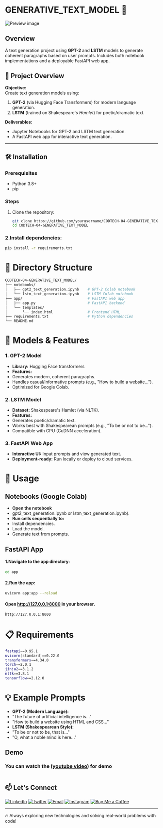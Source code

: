 # GENERATIVE_TEXT_MODEL 🚀

![Preview image](https: )

## Overview

A text generation project using **GPT-2** and **LSTM** models to generate coherent paragraphs based on user prompts. Includes both notebook implementations and a deployable FastAPI web app.

## 📌 Project Overview

**Objective:**  
Create text generation models using:
1. **GPT-2** (via Hugging Face Transformers) for modern language generation.
2. **LSTM** (trained on Shakespeare's *Hamlet*) for poetic/dramatic text.

**Deliverables:**
- Jupyter Notebooks for GPT-2 and LSTM text generation.
- A FastAPI web app for interactive text generation.

---

## 🛠️ Installation

### Prerequisites
- Python 3.8+
- pip

### Steps
1. Clone the repository:
   ```bash
   git clone https://github.com/yourusername/CODTECH-04-GENERATIVE_TEXT_MODEL.git
   cd CODTECH-04-GENERATIVE_TEXT_MODEL
   ```
### 2.Install dependencies:
```bash
pip install -r requirements.txt
```

# 📂 Directory Structure
```bash
CODTECH-04-GENERATIVE_TEXT_MODEL/
├── notebooks/
│   ├── gpt2_text_generation.ipynb    # GPT-2 Colab notebook
│   └── lstm_text_generation.ipynb    # LSTM Colab notebook
├── app/                              # FastAPI web app
│   ├── app.py                        # FastAPI backend
│   └── templates/
│       └── index.html                # Frontend HTML
├── requirements.txt                  # Python dependencies
└── README.md
```

# 🧠 Models & Features

### 1. GPT-2 Model
- **Library:** Hugging Face transformers
- **Features:**
- Generates modern, coherent paragraphs.
- Handles casual/informative prompts (e.g., "How to build a website...").
- Optimized for Google Colab.

### 2. LSTM Model
- **Dataset:** Shakespeare's Hamlet (via NLTK).
- **Features:**
- Generates poetic/dramatic text.
- Works best with Shakespearean prompts (e.g., "To be or not to be...").
- Compatible with GPU (CuDNN acceleration).

### 3. FastAPI Web App
- **Interactive UI:** Input prompts and view generated text.
- **Deployment-ready:** Run locally or deploy to cloud services.

# 🚀 Usage

## Notebooks (Google Colab)
- **Open the notebook** 
- gpt2_text_generation.ipynb or lstm_text_generation.ipynb).
- **Run cells sequentially to:**
- Install dependencies.
- Load the model.
- Generate text from prompts.

## FastAPI App

#### 1.Navigate to the app directory:
```bash
cd app
```

#### 2.Run the app:
```bash
uvicorn app:app --reload
```

#### Open http://127.0.0.1:8000 in your browser.
```bash
http://127.0.0.1:8000 
```

# 📋 Requirements
```bash
fastapi==0.95.1
uvicorn[standard]==0.22.0
transformers==4.34.0
torch==2.0.1
jinja2==3.1.2
nltk==3.8.1
tensorflow==2.12.0
````
# 💡 Example Prompts

- **GPT-2 (Modern Language):**
- "The future of artificial intelligence is..."
- "How to build a website using HTML and CSS..."
- **LSTM (Shakespearean Style):**
- "To be or not to be, that is..."
- "O, what a noble mind is here..."

## Demo 
### You can watch the ([youtube video]( )) for demo
<p align="center">
  <img src="  " />
</p>  


## 📫 Let's Connect

[![LinkedIn](https://img.shields.io/badge/-LinkedIn-0077B5?style=flat-square&logo=linkedin&logoColor=white)](https://www.linkedin.com/in/umeshsamartapu/)
[![Twitter](https://img.shields.io/badge/-Twitter-1DA1F2?style=flat-square&logo=twitter&logoColor=white)](https://x.com/umeshsamartapu)
[![Email](https://img.shields.io/badge/-Email-D14836?style=flat-square&logo=gmail&logoColor=white)](mailto:umeshsamartapu@gmail.com)
[![Instagram](https://img.shields.io/badge/-Instagram-E4405F?style=flat-square&logo=instagram&logoColor=white)](https://www.instagram.com/umeshsamartapu/)
[![Buy Me a Coffee](https://img.shields.io/badge/-Buy%20Me%20a%20Coffee-FBAD19?style=flat-square&logo=buymeacoffee&logoColor=black)](https://www.buymeacoffee.com/umeshsamartapu)

---

🔥 Always exploring new technologies and solving real-world problems with code!
